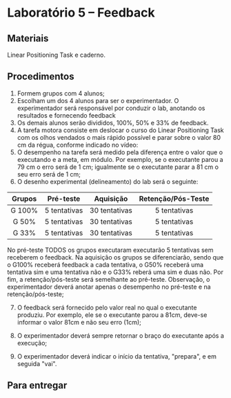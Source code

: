 # Laboratório 5 – Feedback
## Materiais
Linear Positioning Task e caderno.
## Procedimentos
1. Formem grupos com 4 alunos;
2. Escolham um dos 4 alunos para ser o experimentador. O experimentador será responsável por conduzir o lab, anotando os resultados e fornecendo feedback
3. Os demais alunos serão divididos, 100%, 50% e 33% de feedback.
4. A tarefa motora consiste em deslocar o curso do Linear Positioning Task com os olhos vendados o mais rápido possível e parar sobre o valor 80 cm da régua, conforme indicado no vídeo:
5. O desempenho na tarefa será medido pela diferença entre o valor que o executando e a meta, em módulo. Por exemplo, se o executante parou a 79 cm o erro será de 1 cm; igualmente se o executante parar a 81 cm o seu erro será de 1 cm;
6. O desenho experimental (delineamento) do lab será o seguinte:

| Grupos | Pré-teste| Aquisição | Retenção/Pós-Teste |
|:-----------:|:-----------:|:-----------:|:-----------:|
|G 100% | 5 tentativas  | 30 tentativas  | 5 tentativas |
| G 50% | 5 tentativas  | 30 tentativas  |5 tentativas |
| G 33% | 5 tentativas  | 30 tentativas  |5 tentativas |

No pré-teste TODOS os grupos executaram executarão 5 tentativas sem receberem o feedback. Na aquisição os grupos se diferenciarão, sendo que o G100% receberá feedback a cada tentativa, o G50% receberá uma tentativa sim e uma tentativa não e o G33% reberá uma sim e duas não. Por fim, a retenção/pós-teste será semelhante ao pré-teste. Observação, o experimentador deverá anotar apenas o desempenho no pré-teste e na retenção/pós-teste;

7. O feedback será fornecido pelo valor real no qual o executante produziu. Por exemplo, ele se o executante parou a 81cm, deve-se informar o valor 81cm e não seu erro (1cm);

8. O experimentador deverá sempre retornar o braço do executante após a execução;

9. O experimentador deverá indicar o início da tentativa, "prepara", e em seguida "vai".

## Para entregar
